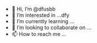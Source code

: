 - 👋 Hi, I’m @dfusbb
- 👀 I’m interested in ...dfy
- 🌱 I’m currently learning ...
- 💞️ I’m looking to collaborate on ...
- 📫 How to reach me ...

<!---
dfusbb/dfusbb is a ✨ special ✨ repository because its `README.md` (this file) appears on your GitHub profile.
You can click the Preview link to take a look at your changes.
--->
